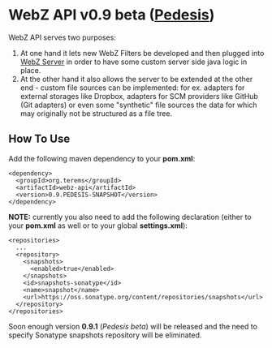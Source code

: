 # WebZ API v0.9 beta ([Pedesis](https://www.pinterest.com/teremterem/pedesis-from-ancient-greek-a-leaping/))

WebZ API serves two purposes:
 1. At one hand it lets new WebZ Filters be developed and then plugged into [WebZ Server](https://github.com/terems-org/webz-server#webz-server-v09-beta-pedesis) in order to have some custom server side java logic in place.
 1. At the other hand it also allows the server to be extended at the other end - custom file sources can be implemented: for ex. adapters for external storages like Dropbox, adapters for SCM providers like GitHub (Git adapters) or even some "synthetic" file sources the data for which may originally not be structured as a file tree.

How To Use
------

Add the following maven dependency to your **pom.xml**:
```
<dependency>
  <groupId>org.terems</groupId>
  <artifactId>webz-api</artifactId>
  <version>0.9.PEDESIS-SNAPSHOT</version>
</dependency>
```

**NOTE:** currently you also need to add the following declaration (either to your **pom.xml** as well or to your global **settings.xml**):
```
<repositories>
  ...
  <repository>
    <snapshots>
      <enabled>true</enabled>
    </snapshots>
    <id>snapshots-sonatype</id>
    <name>snapshot</name>
    <url>https://oss.sonatype.org/content/repositories/snapshots</url>
  </repository>
</repositories>
```
Soon enough version **0.9.1** (*Pedesis beta*) will be released and the need to specify Sonatype snapshots repository will be eliminated.
